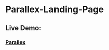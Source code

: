 # Parallex-Landing-Page

### <h2>Live Demo:</h2> <h3>[Parallex](https://hilla10.github.io/Parallex-Landing-Page/)</h3>

